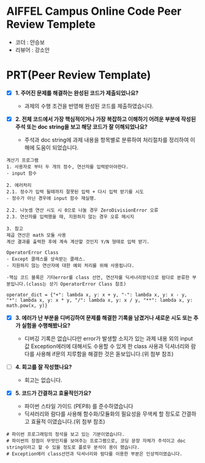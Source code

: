 # AIFFEL Campus Online Code Peer Review Templete
- 코더 : 안승보
- 리뷰어 : 강소안


# PRT(Peer Review Template)
- [x]  **1. 주어진 문제를 해결하는 완성된 코드가 제출되었나요?**
     
     - 과제의 수행 조건을 반영해 완성된 코드를 제출하였습니다.

    
- [x]  **2. 전체 코드에서 가장 핵심적이거나 가장 복잡하고 이해하기 어려운 부분에 작성된 
주석 또는 doc string을 보고 해당 코드가 잘 이해되었나요?**

     - 주석과 doc string에 과제 내용을 항목별로 분류하여 처리절차를 정리하여 이해에 도움이 되었습니다.
    
```
계산기 프로그램
1. 사용자로 부터 두 개의 정수, 연산자를 입력받아야한다.
- input 함수

2. 에러처리
2.1. 정수가 입력 될때까지 잘못된 입력 + 다시 입력 받기를 시도
- 정수가 아닌 경우에 input 함수 재실행.

2.2. 나눗셈 연산 시도 시 0으로 나눌 경우 ZeroDivisionError 오류
2.3. 연산자를 입력했을 때, 지원하지 않는 경우 오류 메시지

3. 참고
제곱 연산은 math 모듈 사용
계산 결과를 출력한 후에 계속 계산할 것인지 Y/N 형태로 입력 받기.
```

```
OperatorError Class
- Except 클래스를 상속받는 클래스.
- 지원하지 않는 연산자에 대한 예외 처리를 위해 사용됩니다.
```


    -핵심 코드 블록은 기타error를 class 선언, 연산자를 딕셔너리방식으로 람다로 분류한 부분입니다.(class는 상기 OperatorError Class 참조) 
     
```
operator_dict = {"+": lambda x, y: x + y, "-": lambda x, y: x - y, "*": lambda x, y: x * y, "/": lambda x, y: x / y, "**": lambda x, y: math.pow(x, y)}
```

        
- [x]  **3. 에러가 난 부분을 디버깅하여 문제를 해결한 기록을 남겼거나
새로운 시도 또는 추가 실험을 수행해봤나요?**
    - 디버깅 기록은 없습니다만 error가 발생할 소지가 있는 과제 내용 외의 input 값 Exception에러에 대해서도 수용할 수 있게 한 class 사용과 딕셔너리와 람다를 사용해 if문의 지루함을 해결한 것은 돋보입니다.(위 첨부 참조)
        
- [ ]  **4. 회고를 잘 작성했나요?**
    - 회고는 없습니다.
        
- [x]  **5. 코드가 간결하고 효율적인가요?**
    - 파이썬 스타일 가이드 (PEP8) 를 준수하였습니다
    - 딕셔러리와 람다를 사용해 함수화/모듈화의 필요성을 무색케 할 정도로 간결하고 효율적 이였습니다.(위 첨부 참조)


```
# 파이썬 프로그래밍의 정석을 보고 있는 기분이였습니다.
# 파이썬의 장점이 무엇인지를 보여주는 프로그램으로, 코딩 문장 자체가 주석이고 doc string이라고 할 수 있을 정도로 플로우 분석이 용이 했습니다. 
# Exception에러 class선언과 딕셔너리와 람다를 이용한 부분은 인상적이였습니다.
```

